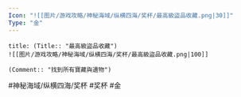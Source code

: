 ```yaml
---
Icon: "![[图片/游戏攻略/神秘海域/纵横四海/奖杯/最高級盜品收藏.png|30]]"
Type: "金"
---
```

```ad-common-gold-trophy
title: (Title:: "最高級盜品收藏")
![[图片/游戏攻略/神秘海域/纵横四海/奖杯/最高級盜品收藏.png|100]]

(Comment:: "找到所有寶藏與遺物")
```

#神秘海域/纵横四海/奖杯 #奖杯 #金
